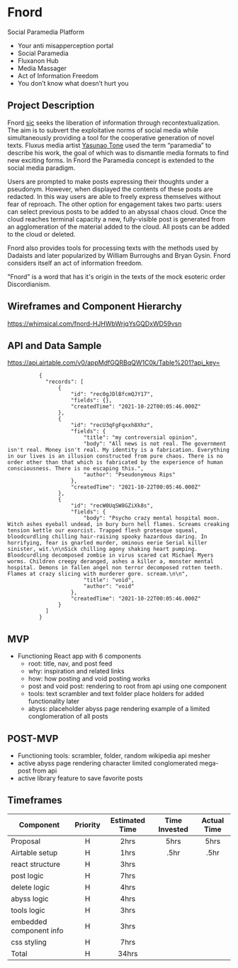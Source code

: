 # Fnord

Social Paramedia Platform

- Your anti misapperception portal
- Social Paramedia
- Fluxanon Hub
- Media Massager
- Act of Information Freedom
- You don’t know what doesn’t hurt you


## Project Description

Fnord [sic](https://en.wikipedia.org/wiki/Principia_Discordia) seeks the liberation of information through recontextualization. The aim is to subvert the exploitative norms of social media while simultaneously providing a tool for the cooperative generation of novel texts. Fluxus media artist [Yasunao Tone](https://quod.lib.umich.edu/cgi/p/pod/dod-idx/yasunao-tone-and-mp3deviation.pdf?c=icmc;idno=bbp2372.2010.046) used the term “paramedia” to describe his work, the goal of which was to dismantle media formats to find new exciting forms. In Fnord the Paramedia concept is extended to the social media paradigm. 

Users are prompted to make posts expressing their thoughts under a pseudonym. However, when displayed the contents of these posts are redacted. In this way users are able to freely express themselves without fear of reproach. The other option for engagement takes two parts: users can select previous posts to be added to an abyssal chaos cloud. Once the cloud reaches terminal capacity a new, fully-visible post is generated from an agglomeration of the material added to the cloud. All posts can be added to the cloud or deleted. 

Fnord also provides tools for processing texts with the methods used by Dadaists and later popularized by William Burroughs and Bryan Gysin. Fnord considers itself an act of information freedom.

"Fnord" is a word that has it's origin in the texts of the mock esoteric order Discordianism. 

## Wireframes and Component Hierarchy

https://whimsical.com/fnord-HJHWbWrjqYsGQDxWD59vsn

## API and Data Sample

https://api.airtable.com/v0/appMdfGQRBqQW1C0k/Table%201?api_key=


```
          {
            "records": [
                {
                    "id": "rec0gJDlBfcmQJY17",
                    "fields": {},
                    "createdTime": "2021-10-22T00:05:46.000Z"
                },
                {
                    "id": "recU3qFgFqxxh8Xhz",
                    "fields": {
                        "title": "my controversial opinion",
                        "body": "All news is not real. The government isn't real. Money isn't real. My identity is a fabrication. Everything in our lives is an illusion constructed from pure chaos. There is no order other than that which is fabricated by the experience of human consciousness. There is no escaping this.",
                        "author": "Pseudonymous Rips"
                    },
                    "createdTime": "2021-10-22T00:05:46.000Z"
                },
                {
                    "id": "recW0UqSW8GZiXk8s",
                    "fields": {
                        "body": "Psycho crazy mental hospital moon. Witch ashes eyeball undead, in bury burn hell flames. Screams creaking tension kettle our exorcist. Trapped flesh grotesque squeal, bloodcurdling chilling hair-raising spooky hazardous daring. In horrifying, fear is gnarled murder, ominous eerie Serial killer sinister, wit.\n\nSick chilling agony shaking heart pumping. Bloodcurdling decomposed zombie in virus scared cat Michael Myers worms. Children creepy deranged, ashes a killer a, monster mental hospital. Demons in fallen angel non terror decomposed rotten teeth. Flames at crazy slicing with murderer gore. scream.\n\n",
                        "title": "void",
                        "author": "void"
                    },
                    "createdTime": "2021-10-22T00:05:46.000Z"
                }
            ]
          }
```

## MVP

- Functioning React app with 6 components
  - root: title, nav, and post feed
  - why: inspiration and related links
  - how: how posting and void posting works
  - post and void post: rendering to root from api using one component
  - tools: text scrambler and text folder place holders for added functionality later
  - abyss: placeholder abyss page rendering example of a limited conglomeration of all posts

## POST-MVP

- Functioning tools: scrambler, folder, random wikipedia api mesher
- active abyss page rendering character limited conglomerated mega-post from api
- active library feature to save favorite posts

## Timeframes

| Component                 | Priority | Estimated Time | Time Invested | Actual Time |
| ------------------------- | :------: | :------------: | :-----------: | :---------: |
| Proposal                  |    H     |      2hrs      |     5hrs      |    5hrs     |
| Airtable setup            |    H     |      1hrs      |      .5hr     |     .5hr    |
| react structure           |    H     |      3hrs      |               |             |
|  post logic               |    H     |      7hrs      |               |             |
|  delete logic             |    H     |      4hrs      |               |             |
| abyss logic               |    H     |      4hrs      |               |             |
| tools logic               |    H     |      3hrs      |               |             |
| embedded component info   |    H     |      3hrs      |               |             |
| css styling               |    H     |      7hrs      |               |             |
| Total                     |    H     |      34hrs     |               |             |

